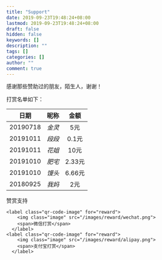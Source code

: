 ```yaml
---
title: "Support"
date: 2019-09-23T19:48:24+08:00
lastmod: 2019-09-23T19:48:24+08:00
draft: false
hidden: false
keywords: []
description: ""
tags: []
categories: []
author: ""
comment: true
---
```

感谢那些赞助过的朋友，陌生人，谢谢！

打赏名单如下：

<!--more-->


| 日期           | 昵称          | 金额    |
| :-------------: |:---------------:| :------------:|
| 20190718      | *金灵*          | 5元        |
| 20191011      | *段段*          | 0.1元      |
| 20191011      | *花姐*          |  10元      |
| 20191010      | *肥宅*          |  2.33元      |
| 20191010      | *馒头*          |  6.66元      |
| 20180925      | *我妈*          |  2元      |

<div class="post-reward">
  <input type="checkbox" name="reward" id="reward" hidden />
  <label class="reward-button" for="reward">赞赏支持</label>
  <div class="qr-code">
    
    <label class="qr-code-image" for="reward">
        <img class="image" src="/images/reward/wechat.png">
        <span>微信打赏</span>
      </label>
    <label class="qr-code-image" for="reward">
        <img class="image" src="/images/reward/alipay.png">
        <span>支付宝打赏</span>
      </label>
  </div>
</div>






